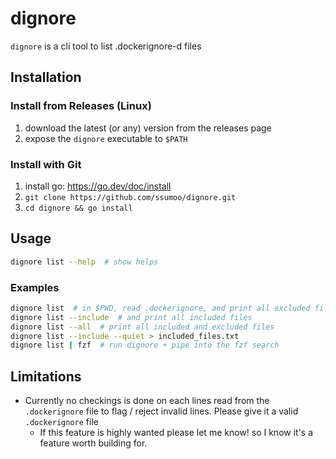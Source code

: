 # dignore

`dignore` is a cli tool to list .dockerignore-d files

## Installation

### Install from Releases (Linux)
1. download the latest (or any) version from the releases page
2. expose the `dignore` executable to `$PATH`

### Install with Git
1. install go: https://go.dev/doc/install
2. `git clone https://github.com/ssumoo/dignore.git`
3. `cd dignore && go install`

## Usage

```bash
dignore list --help  # show helps
```

### Examples

```bash
dignore list  # in $PWD, read .dockerignore, and print all excluded files
dignore list --include  # and print all included files
dignore list --all  # print all included and excluded files
dignore list --include --quiet > included_files.txt
dignore list | fzf  # run dignore + pipe into the fzf search
```

## Limitations

- Currently no checkings is done on each lines read from the `.dockerignore` file to flag / reject invalid lines. Please
give it a valid `.dockerignore` file
    - If this feature is highly wanted please let me know! so I know it's a feature worth building for.
